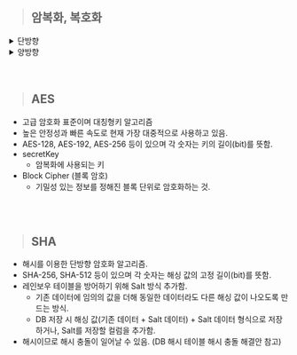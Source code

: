 > ## 암복화, 복호화

<details>
  <summary>단방향</summary>

- 해싱을 사용하여 암호화하는 방식. (해싱: 임의 값을 넣어도 고정된 길이의 값으로 매핑하는 알고리즘)
- 입력 받은 데이터를 알고리즘을 통해 특정한 값으로 암호화 함.
- 해싱을 통해 얻은 값은 데이터 손실이 일어나기 때문에 복호화 불가능.
- 동일한 입력은 동일한 해싱 값을 가짐. 즉, 해싱 값을 통해 기존 값을 유추할 수 있음. (해싱 값을 모아놓은 테이블 = 레인보우 테이블)
- 비밀번호 등 검증에 많이 사용되는 방식. (비밀번호 해싱 값 DB 저장. 이후 사용자 로그인 시 입력 받은 비밀번호를 해싱한 값이 DB에 저장된 값과 동일하다면 로그인 완료.)
  ![alt text](image/image.png)

</details>

<details>
  <summary>양방향</summary>

- 키를 이용하여 입력 받은 데이터를 알고리즘을 통해 암호화, 복호화 하는 방식.
  - 대칭형: 암복화 키가 동일.
    - DES, AES, SEED 알고리즘이 대표적.
    - 비대칭키에 비해 속도가 빠름.
    - 키를 탈취 당하면 해독 당할 위험 있음.
  - 비대칭형: 암복화 키가 다름. - RSA, DSA 알고리즘이 대표적. - https 통신에서 사용하는 방식. - 대칭키에 비해 속도가 느림.
    ![alt text](image/image-1.png)

</details>

<br>
<br>

> ## AES

- 고급 암호화 표준이며 대칭형키 알고리즘
- 높은 안정성과 빠른 속도로 현재 가장 대중적으로 사용하고 있음.
- AES-128, AES-192, AES-256 등이 있으며 각 숫자는 키의 길이(bit)를 뜻함.
- secretKey
  - 암복화에 사용되는 키
- Block Cipher (블록 암호)
  - 기밀성 있는 정보를 정해진 블록 단위로 암호화하는 것.

<br>
<br>

> ## SHA

- 해시를 이용한 단방향 암호화 알고리즘.
- SHA-256, SHA-512 등이 있으며 각 숫자는 해싱 값의 고정 길이(bit)를 뜻함.
- 레인보우 테이블을 방어하기 위해 Salt 방식 추가함.
  - 기존 데이터에 임의의 값을 더해 동일한 데이터라도 다른 해싱 값이 나오도록 만드는 방식.
  - DB 저장 시 해싱 값(기존 데이터 + Salt 데이터) + Salt 데이터 형식으로 저장하거나, Salt를 저장할 컬럼을 추가함.
- 해시이므로 해시 충돌이 일어날 수 있음. (DB 해시 테이블 해시 충돌 해결안 참고)
